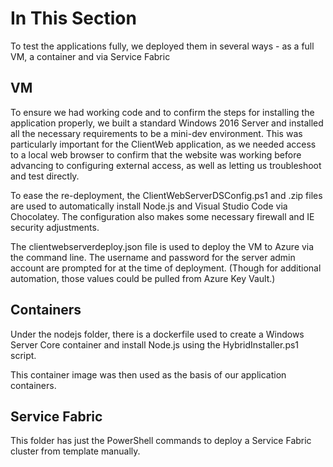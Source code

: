 # In This Section

To test the applications fully, we deployed them in several ways - as a full VM, a container and via Service Fabric

## VM

To ensure we had working code and to confirm the steps for installing the application properly, we built a standard Windows 2016 Server and installed all the necessary requirements to be a mini-dev environment. This was particularly important for the ClientWeb application, as we needed access to a local web browser to confirm that the website was working before advancing to configuring external access, as well as letting us troubleshoot and test directly.

To ease the re-deployment, the ClientWebServerDSConfig.ps1 and .zip files are used to automatically install Node.js and Visual Studio Code via Chocolatey. The configuration also makes some necessary firewall and IE security adjustments.

The clientwebserverdeploy.json file is used to deploy the VM to Azure via the command line. The username and password for the server admin account are prompted for at the time of deployment.  (Though for additional automation, those values could be pulled from Azure Key Vault.)

## Containers

Under the nodejs folder, there is a dockerfile used to create a Windows Server Core container and install Node.js using the HybridInstaller.ps1 script.

This container image was then used as the basis of our application containers.

## Service Fabric

This folder has just the PowerShell commands to deploy a Service Fabric cluster from template manually.
